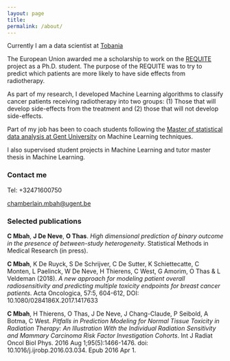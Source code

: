 ```yaml
---
layout: page
title: 
permalink: /about/
---
```

Currently I am a data scientist at [Tobania](https://www.tobania.be/nl-be/)


The European Union awarded me a scholarship to work on the [REQUITE](https://www.requite.eu/) project as a Ph.D. student. The purpose of the REQUITE  was to try to predict which patients are more likely to have side effects from radiotherapy. 

As part of my research, I developed Machine Learning algorithms to classify cancer patients receiving radiotherapy into two groups: (1) Those that will develop side-effects from the treatment and (2) those that will not develop side-effects. 

Part of my job has been to coach students following the [Master of statistical data analysis at Gent University](https://studiekiezer.ugent.be/master-of-science-in-statistical-data-analysis-en)  on Machine Learning techniques. 

I also supervised student projects in Machine Learning and tutor master thesis in Machine Learning.


### Contact me

Tel: +32471600750

[chamberlain.mbah@ugent.be](mailto:chamberlain.mbah@ugent.be)


### Selected publications
**C Mbah**, **J De Neve**, **O Thas**.
*High dimensional prediction of binary outcome in the presence of between-study heterogeneity*.
Statistical Methods in Medical Research (in press).

**C Mbah**, K De Ruyck, S De Schrijver, C De Sutter, K Schiettecatte, C Monten, L Paelinck, W De Neve, H Thierens, C West, G Amorim, O Thas & L Veldeman (2018). *A new approach for modeling patient overall radiosensitivity and predicting multiple toxicity endpoints for breast cancer patients*. Acta Oncologica, 57:5, 604-612, DOI: 10.1080/0284186X.2017.1417633


**C Mbah**, H Thierens, O Thas, J De Neve, J Chang-Claude, P Seibold, A  Botma, C West.
*Pitfalls in Prediction Modeling for Normal Tissue Toxicity in Radiation Therapy: An Illustration With the Individual Radiation Sensitivity and Mammary Carcinoma Risk Factor Investigation Cohorts*.
Int J Radiat Oncol Biol Phys. 2016 Aug 1;95(5):1466-1476. doi: 10.1016/j.ijrobp.2016.03.034. Epub 2016 Apr 1.

